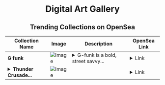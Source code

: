 <div align="center">

# Digital Art Gallery

## Trending Collections on OpenSea

| Collection Name                       | Image                                                                                     | Description                       | OpenSea Link                                                                                          |
|---------------------------------------|-------------------------------------------------------------------------------------------|-----------------------------------|--------------------------------------------------------------------------------------------------------|
| **G funk** | ![Image](https://i.seadn.io/s/raw/files/92b12cfc5773d099eb0ddb42221aeb14.png?w=500&auto=format?w=200&auto=format) | <details><summary>G-funk is a bold, street savvy...</summary>G-funk is a bold, street savvy collection featuring a super stylish giraffe rocking urban fashion and accessories.</details> | <details><summary>Link</summary>[G funk](https://opensea.io/collection/g-funk-1)</details> |
| **<details><summary>Thunder Crusade...</summary>Thunder Crusaders</details>** | ![Image](https://i.seadn.io/s/raw/files/4764464ba411b386d2b51daa78d2e4b4.jpg?w=500&auto=format?w=200&auto=format) |  | <details><summary>Link</summary>[Thunder Crusaders](https://opensea.io/collection/thunder-crusaders-1)</details> |

</div>
